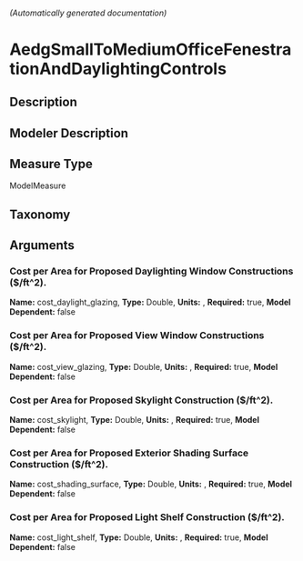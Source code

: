 

###### (Automatically generated documentation)

# AedgSmallToMediumOfficeFenestrationAndDaylightingControls

## Description


## Modeler Description


## Measure Type
ModelMeasure

## Taxonomy


## Arguments


### Cost per Area for Proposed Daylighting Window Constructions ($/ft^2).

**Name:** cost_daylight_glazing,
**Type:** Double,
**Units:** ,
**Required:** true,
**Model Dependent:** false

### Cost per Area for Proposed View Window Constructions ($/ft^2).

**Name:** cost_view_glazing,
**Type:** Double,
**Units:** ,
**Required:** true,
**Model Dependent:** false

### Cost per Area for Proposed Skylight Construction ($/ft^2).

**Name:** cost_skylight,
**Type:** Double,
**Units:** ,
**Required:** true,
**Model Dependent:** false

### Cost per Area for Proposed Exterior Shading Surface Construction ($/ft^2).

**Name:** cost_shading_surface,
**Type:** Double,
**Units:** ,
**Required:** true,
**Model Dependent:** false

### Cost per Area for Proposed Light Shelf Construction ($/ft^2).

**Name:** cost_light_shelf,
**Type:** Double,
**Units:** ,
**Required:** true,
**Model Dependent:** false




